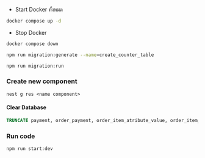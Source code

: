 - Start Docker ทั้งหมด
```sh
docker compose up -d
```
- Stop Docker
```sh
docker compose down
```

```sh
npm run migration:generate --name=create_counter_table

npm run migration:run
```

### Create new component
```
nest g res <name component>
```

#### Clear Database
```sql
TRUNCATE payment, order_payment, order_item_atribute_value, order_item_atribute, order_item, "order" RESTART IDENTITY CASCADE;
```

### Run code
```
npm run start:dev
```


